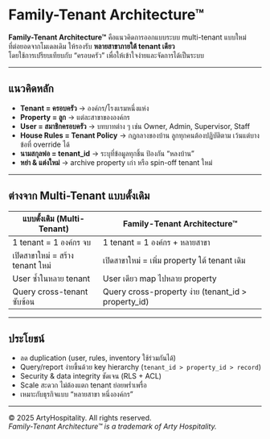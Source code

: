 # Family-Tenant Architecture™

**Family-Tenant Architecture™** คือแนวคิดการออกแบบระบบ multi-tenant แบบใหม่  
ที่ต่อยอดจากโมเดลเดิม ให้รองรับ **หลายสาขาภายใต้ tenant เดียว**  
โดยใช้การเปรียบเทียบกับ “ครอบครัว” เพื่อให้เข้าใจง่ายและจัดการได้เป็นระบบ

---

## แนวคิดหลัก
- **Tenant = ครอบครัว** → องค์กร/โรงแรมหนึ่งแห่ง  
- **Property = ลูก** → แต่ละสาขาขององค์กร  
- **User = สมาชิกครอบครัว** → บทบาทต่าง ๆ เช่น Owner, Admin, Supervisor, Staff  
- **House Rules = Tenant Policy** → กฎกลางของบ้าน ลูกทุกคนต้องปฏิบัติตาม เว้นแต่บางข้อที่ override ได้  
- **นามสกุลพ่อ = tenant_id** → ระบุที่ข้อมูลทุกชิ้น ป้องกัน “หลงบ้าน”  
- **หย่า & แต่งใหม่** → archive property เก่า หรือ spin-off tenant ใหม่

---

## ต่างจาก Multi-Tenant แบบดั้งเดิม
| แบบดั้งเดิม (Multi-Tenant)        | Family-Tenant Architecture™            |
|------------------------------------|----------------------------------------|
| 1 tenant = 1 องค์กร จบ             | 1 tenant = 1 องค์กร + หลายสาขา        |
| เปิดสาขาใหม่ = สร้าง tenant ใหม่    | เปิดสาขาใหม่ = เพิ่ม property ใต้ tenant เดิม |
| User ซ้ำในหลาย tenant              | User เดียว map ไปหลาย property        |
| Query cross-tenant ซับซ้อน         | Query cross-property ง่าย (tenant_id > property_id) |

---

## ประโยชน์
- ลด duplication (user, rules, inventory ใช้ร่วมกันได้)  
- Query/report ง่ายขึ้นด้วย key hierarchy (`tenant_id > property_id > record`)  
- Security & data integrity ชัดเจน (RLS + ACL)  
- Scale สะดวก ไม่ต้องแตก tenant ย่อยพร่ำเพรื่อ  
- เหมาะกับธุรกิจแบบ “หลายสาขา หนึ่งองค์กร”

---

© 2025 ArtyHospitality. All rights reserved.  
*Family-Tenant Architecture™ is a trademark of Arty Hospitality.*
